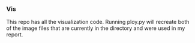 ### Vis
This repo has all the visualization code. Running ploy.py will recreate both of the image files that are currently in the directory and were used in my report.
